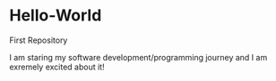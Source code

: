 # Hello-World
First Repository

I am staring my software development/programming journey and I am exremely excited about it!
